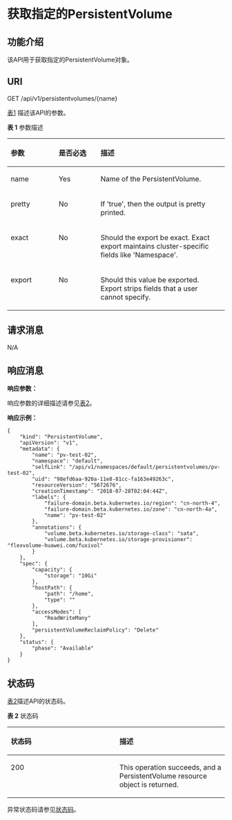 # 获取指定的PersistentVolume<a name="cce_02_0078"></a>

## 功能介绍<a name="s1a129d01d7064ee39544c508ecd9cb42"></a>

该API用于获取指定的PersistentVolume对象。

## URI<a name="s38d2d7ac9d9f4951888e3f4f6779980a"></a>

GET /api/v1/persistentvolumes/\{name\}

[表1](#t822b09e3c061429a994cacea8be759ae)  描述该API的参数。

**表 1**  参数描述

<a name="t822b09e3c061429a994cacea8be759ae"></a>
<table><thead align="left"><tr id="rc21b8b3e51304c9e8a38c370e9339ca8"><th class="cellrowborder" valign="top" width="22.06%" id="mcps1.2.4.1.1"><p id="a71a1a49de42f4918a4d54407842274d9"><a name="a71a1a49de42f4918a4d54407842274d9"></a><a name="a71a1a49de42f4918a4d54407842274d9"></a>参数</p>
</th>
<th class="cellrowborder" valign="top" width="19.24%" id="mcps1.2.4.1.2"><p id="p3964669201717"><a name="p3964669201717"></a><a name="p3964669201717"></a>是否必选</p>
</th>
<th class="cellrowborder" valign="top" width="58.699999999999996%" id="mcps1.2.4.1.3"><p id="a7695d01414db465c83aa8b69871a25bd"><a name="a7695d01414db465c83aa8b69871a25bd"></a><a name="a7695d01414db465c83aa8b69871a25bd"></a>描述</p>
</th>
</tr>
</thead>
<tbody><tr id="rd8795e7381364fee9547f9eade682583"><td class="cellrowborder" valign="top" width="22.06%" headers="mcps1.2.4.1.1 "><p id="a9bf082cde6a149a3a1ee51a984806855"><a name="a9bf082cde6a149a3a1ee51a984806855"></a><a name="a9bf082cde6a149a3a1ee51a984806855"></a>name</p>
</td>
<td class="cellrowborder" valign="top" width="19.24%" headers="mcps1.2.4.1.2 "><p id="a98f847249f554de6b47792116337a553"><a name="a98f847249f554de6b47792116337a553"></a><a name="a98f847249f554de6b47792116337a553"></a>Yes</p>
</td>
<td class="cellrowborder" valign="top" width="58.699999999999996%" headers="mcps1.2.4.1.3 "><p id="a72e6b14d501e46deaa513c9739330098"><a name="a72e6b14d501e46deaa513c9739330098"></a><a name="a72e6b14d501e46deaa513c9739330098"></a>Name of the PersistentVolume.</p>
</td>
</tr>
<tr id="r80ecb3c1002f4d1eade431fecf9551f7"><td class="cellrowborder" valign="top" width="22.06%" headers="mcps1.2.4.1.1 "><p id="a3f531af307d5455b8c27a9f9e358c945"><a name="a3f531af307d5455b8c27a9f9e358c945"></a><a name="a3f531af307d5455b8c27a9f9e358c945"></a>pretty</p>
</td>
<td class="cellrowborder" valign="top" width="19.24%" headers="mcps1.2.4.1.2 "><p id="a7014233960be431db054e5e23abadaae"><a name="a7014233960be431db054e5e23abadaae"></a><a name="a7014233960be431db054e5e23abadaae"></a>No</p>
</td>
<td class="cellrowborder" valign="top" width="58.699999999999996%" headers="mcps1.2.4.1.3 "><p id="a991ad6caeb3d461fa123c157c2e47dcf"><a name="a991ad6caeb3d461fa123c157c2e47dcf"></a><a name="a991ad6caeb3d461fa123c157c2e47dcf"></a>If 'true', then the output is pretty printed.</p>
</td>
</tr>
<tr id="rbdfb4603c4bc4ea0b2bfb718f21a4da3"><td class="cellrowborder" valign="top" width="22.06%" headers="mcps1.2.4.1.1 "><p id="a8d767cee22e24e7185439b4bc38368f9"><a name="a8d767cee22e24e7185439b4bc38368f9"></a><a name="a8d767cee22e24e7185439b4bc38368f9"></a>exact</p>
</td>
<td class="cellrowborder" valign="top" width="19.24%" headers="mcps1.2.4.1.2 "><p id="a149b6910e42a452e9e2679855fb1b6e3"><a name="a149b6910e42a452e9e2679855fb1b6e3"></a><a name="a149b6910e42a452e9e2679855fb1b6e3"></a>No</p>
</td>
<td class="cellrowborder" valign="top" width="58.699999999999996%" headers="mcps1.2.4.1.3 "><p id="a945d98bb597b4b06b6ee5d9e006a8af0"><a name="a945d98bb597b4b06b6ee5d9e006a8af0"></a><a name="a945d98bb597b4b06b6ee5d9e006a8af0"></a>Should the export be exact. Exact export maintains cluster-specific fields like 'Namespace'.</p>
</td>
</tr>
<tr id="rd52530d8432549da9f6b6fbeb92e04f9"><td class="cellrowborder" valign="top" width="22.06%" headers="mcps1.2.4.1.1 "><p id="a5ce6f9ebc7f542f8be881f16225d0ada"><a name="a5ce6f9ebc7f542f8be881f16225d0ada"></a><a name="a5ce6f9ebc7f542f8be881f16225d0ada"></a>export</p>
</td>
<td class="cellrowborder" valign="top" width="19.24%" headers="mcps1.2.4.1.2 "><p id="af3aa437c6e9f4373a2afb24cd45cdd63"><a name="af3aa437c6e9f4373a2afb24cd45cdd63"></a><a name="af3aa437c6e9f4373a2afb24cd45cdd63"></a>No</p>
</td>
<td class="cellrowborder" valign="top" width="58.699999999999996%" headers="mcps1.2.4.1.3 "><p id="a310aae98c91940cfa64dd5691c9ea1db"><a name="a310aae98c91940cfa64dd5691c9ea1db"></a><a name="a310aae98c91940cfa64dd5691c9ea1db"></a>Should this value be exported. Export strips fields that a user cannot specify.</p>
</td>
</tr>
</tbody>
</table>

## 请求消息<a name="s870c946f326046289170d757dfdb3866"></a>

N/A

## 响应消息<a name="s386e508d5c284fd3a83b7aab0b783acb"></a>

**响应参数：**

响应参数的详细描述请参见[表2](创建PersistentVolume.md#tfdb73431f39846d4a56ec4eb558e1617)。

**响应示例：**

```
{
    "kind": "PersistentVolume",
    "apiVersion": "v1",
    "metadata": {
        "name": "pv-test-02",
        "namespace": "default",
        "selfLink": "/api/v1/namespaces/default/persistentvolumes/pv-test-02",
        "uid": "98efd6aa-920a-11e8-81cc-fa163e49263c",
        "resourceVersion": "5672676",
        "creationTimestamp": "2018-07-28T02:04:44Z",
        "labels": {
            "failure-domain.beta.kubernetes.io/region": "cn-north-4",
            "failure-domain.beta.kubernetes.io/zone": "cn-north-4a",
            "name": "pv-test-02"
        },
        "annotations": {
            "volume.beta.kubernetes.io/storage-class": "sata",
            "volume.beta.kubernetes.io/storage-provisioner": "flexvolume-huawei.com/fuxivol"
        }
    },
    "spec": {
        "capacity": {
            "storage": "10Gi"
        },
        "hostPath": {
            "path": "/home",
            "type": ""
        },
        "accessModes": [
            "ReadWriteMany"
        ],
        "persistentVolumeReclaimPolicy": "Delete"
    },
    "status": {
        "phase": "Available"
    }
}
```

## 状态码<a name="sda50de2a2d004d1b9016ed5749e80a29"></a>

[表2](#t49c9fb5a3ca549efa601f87efd7502e8)描述API的状态码。

**表 2**  状态码

<a name="t49c9fb5a3ca549efa601f87efd7502e8"></a>
<table><thead align="left"><tr id="r7ed1b859a8014e66b3ba442728c19ce9"><th class="cellrowborder" valign="top" width="50%" id="mcps1.2.3.1.1"><p id="p16859329201717"><a name="p16859329201717"></a><a name="p16859329201717"></a>状态码</p>
</th>
<th class="cellrowborder" valign="top" width="50%" id="mcps1.2.3.1.2"><p id="a874b7481035e4ff6bbe5ad7f441758f9"><a name="a874b7481035e4ff6bbe5ad7f441758f9"></a><a name="a874b7481035e4ff6bbe5ad7f441758f9"></a>描述</p>
</th>
</tr>
</thead>
<tbody><tr id="r793600e685d64dfe80bc1a36549a33d4"><td class="cellrowborder" valign="top" width="50%" headers="mcps1.2.3.1.1 "><p id="a8fd023dd4f7f49ed94ef1bdfa7dd09ed"><a name="a8fd023dd4f7f49ed94ef1bdfa7dd09ed"></a><a name="a8fd023dd4f7f49ed94ef1bdfa7dd09ed"></a>200</p>
</td>
<td class="cellrowborder" valign="top" width="50%" headers="mcps1.2.3.1.2 "><p id="a807f97d68e804ff4b8d0fb2c8a84250d"><a name="a807f97d68e804ff4b8d0fb2c8a84250d"></a><a name="a807f97d68e804ff4b8d0fb2c8a84250d"></a>This operation succeeds, and a PersistentVolume resource object is returned.</p>
</td>
</tr>
</tbody>
</table>

异常状态码请参见[状态码](状态码.md)。

